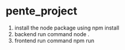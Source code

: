 # pente_project
1. install the node package using npm install
2. backend run command node .
3. frontend run command npm run
